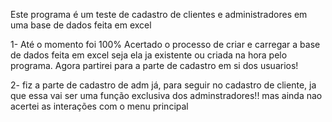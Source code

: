 Este programa é um teste de cadastro de clientes e administradores em uma base de dados feita em excel

1-  Até o momento foi 100% Acertado o processo de criar e carregar a base de dados feita em excel seja ela ja existente ou criada na hora pelo programa. Agora partirei para a parte de cadastro em si dos usuarios!

2- fiz a parte de cadastro de adm já, para seguir no cadastro de cliente, ja que essa vai ser uma função exclusiva dos adminstradores!! mas ainda nao acertei as interações com o menu principal 
